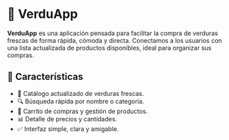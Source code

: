 
# 🥦 VerduApp

**VerduApp** es una aplicación pensada para facilitar la compra de verduras frescas de forma rápida, cómoda y directa. Conectamos a los usuarios con una lista actualizada de productos disponibles, ideal para organizar sus compras.

## 🌱 Características

- 🛒 Catálogo actualizado de verduras frescas.
- 🔍 Búsqueda rápida por nombre o categoría.
- 🧺 Carrito de compras y gestión de productos.
- 📊 Detalle de precios y cantidades.
- ✅ Interfaz simple, clara y amigable.

